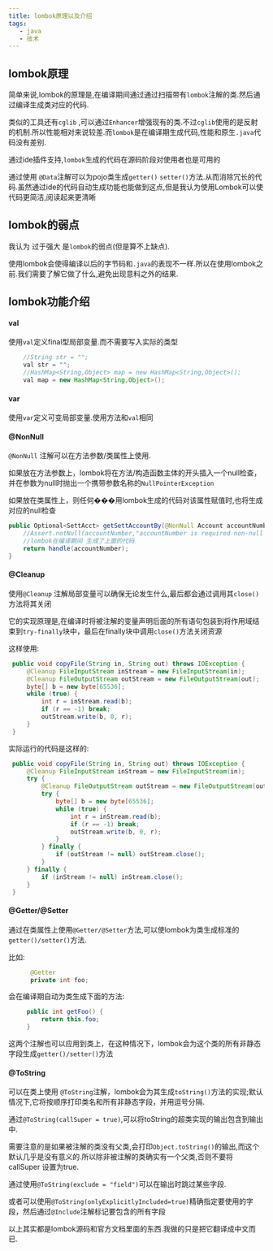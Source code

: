 ```yaml
---
title: lombok原理以及介绍
tags: 
   - java
   - 技术
---
```



## lombok原理

简单来说,lombok的原理是,在编译期间通过通过扫描带有`lombok`注解的类.然后通过编译生成类对应的代码.

类似的工具还有`cglib` ,可以通过`Enhancer`增强现有的类.不过`cglib`使用的是反射的机制.所以性能相对来说较差.而`lombok`是在编译期生成代码,性能和原生`.java`代码没有差别.

通过ide插件支持,`lombok`生成的代码在源码阶段对使用者也是可用的

通过使用 `@Data`注解可以为pojo类生成`getter()` `setter()`方法.从而消除冗长的代码.虽然通过ide的代码自动生成功能也能做到这点,但是我认为使用Lombok可以使代码更简洁,阅读起来更清晰


<!--more-->

## lombok的弱点 
我认为 过于强大 是`lombok`的弱点(但是算不上缺点).

使用lombok会使得编译以后的字节码和`.java`的表现不一样.所以在使用lombok之前.我们需要了解它做了什么,避免出现意料之外的结果.

##  lombok功能介绍

#### val

使用`val`定义final型局部变量.而不需要写入实际的类型

```java
    //String str = "";
    val str = "";
    //HashMap<String,Object> map = new HashMap<String,Object>();
    val map = new HashMap<String,Object>();
```

#### var

使用`var`定义可变局部变量.使用方法和`val`相同



#### @NonNull

`@NonNull` 注解可以在方法参数/类属性上使用.

如果放在方法参数上，lombok将在方法/构造函数主体的开头插入一个null检查，并在参数为null时抛出一个携带参数名称的`NullPointerException`

如果放在类属性上，则任何���用lombok生成的代码对该属性赋值时,也将生成对应的null检查

```java
public Optional<SettAcct> getSettAccountBy(@NonNull Account accountNumber) {
  	//Assert.notNull(accountNumber,"accountNumber is required non-null but is null");
    //lombok在编译期间 生成了上面的代码
    return handle(accountNumber);
}
```



#### @Cleanup

使用`@Cleanup` 注解局部变量可以确保无论发生什么,最后都会通过调用其`close()`方法将其关闭

它的实现原理是,在编译时将被注解的变量声明后面的所有语句包装到将作用域结束到`try-finally`块中，最后在finally块中调用`close()`方法关闭资源

这样使用:

```java
 public void copyFile(String in, String out) throws IOException {
     @Cleanup FileInputStream inStream = new FileInputStream(in);
     @Cleanup FileOutputStream outStream = new FileOutputStream(out);
     byte[] b = new byte[65536];
     while (true) {
         int r = inStream.read(b);
         if (r == -1) break;
         outStream.write(b, 0, r);
     }
 }
```

实际运行的代码是这样的:

```java
 public void copyFile(String in, String out) throws IOException {
     @Cleanup FileInputStream inStream = new FileInputStream(in);
     try {
         @Cleanup FileOutputStream outStream = new FileOutputStream(out);
         try {
             byte[] b = new byte[65536];
             while (true) {
                 int r = inStream.read(b);
                 if (r == -1) break;
                 outStream.write(b, 0, r);
             }
         } finally {
             if (outStream != null) outStream.close();
         }
     } finally {
         if (inStream != null) inStream.close();
     }
 }
```



#### @Getter/@Setter

通过在类属性上使用`@Getter/@Setter`方法,可以使lombok为类生成标准的`getter()/setter()`方法.

比如:

```java
      @Getter      
      private int foo;
```

会在编译期自动为类生成下面的方法:

```java
     public int getFoo() {
         return this.foo;
     }
```

这两个注解也可以应用到类上，在这种情况下，lombok会为这个类的所有非静态字段生成`getter()/setter()`方法



#### @ToString

可以在类上使用 `@ToString`注解，lombok会为其生成`toString()`方法的实现;默认情况下,它将按顺序打印类名和所有非静态字段，并用逗号分隔.

通过`@ToString(callSuper = true)`,可以将toString的超类实现的输出包含到输出中.

需要注意的是如果被注解的类没有父类,会打印`Object.toString()`的输出,而这个默认几乎是没有意义的.所以除非被注解的类确实有一个父类,否则不要将callSuper 设置为true.

通过使用`@ToString(exclude = "field")`可以在输出时跳过某些字段.

或者可以使用`@ToString(onlyExplicitlyIncluded=true)`精确指定要使用的字段，然后通过`@Include`注解标记要包含的所有字段




以上其实都是lombok源码和官方文档里面的东西.我做的只是把它翻译成中文而已.
